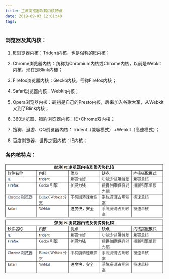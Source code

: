 ```yaml
---
title: 主流浏览器及其内核特点
date: 2019-09-03 12:01:40
tags:
---
```

### 浏览器及其内核：
1. IE浏览器内核：Trident内核，也是俗称的IE内核；

2. Chrome浏览器内核：统称为Chromium内核或Chrome内核，以前是Webkit内核，现在是Blink内核；

3. Firefox浏览器内核：Gecko内核，俗称Firefox内核；

4. Safari浏览器内核：Webkit内核；

5. Opera浏览器内核：最初是自己的Presto内核，后来加入谷歌大军，从Webkit又到了Blink内核；

6. 360浏览器、猎豹浏览器内核：IE+Chrome双内核；

7. 搜狗、遨游、QQ浏览器内核：Trident（兼容模式）+Webkit（高速模式）；

8. 百度浏览器、世界之窗内核：IE内核；

### 各内核特点：
![1](主流浏览器及其内核特点/1.png)
<img src="./主流浏览器及其内核特点/1.png">